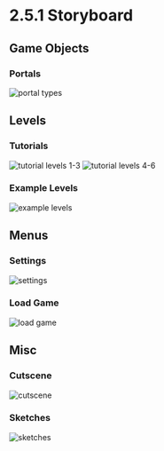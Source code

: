 # 2.5.1 Storyboard

## Game Objects

### Portals

<img src="portals.png" alt="portal types"/>

## Levels

### Tutorials

<img src="tutorial_1.png" alt="tutorial levels 1-3"/>

<img src="tutorial_2.png" alt="tutorial levels 4-6"/>

### Example Levels

<img src="example_levels.png" alt="example levels"/>

## Menus

### Settings

<img src="settings.png" alt="settings"/>

### Load Game

<img src="load_game.png" alt="load game"/>

## Misc

### Cutscene

<img src="cutscene.png" alt="cutscene"/>

### Sketches

<img src="sketches.png" alt="sketches"/>